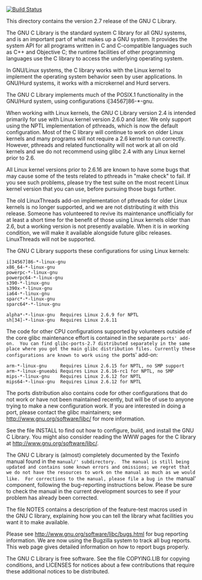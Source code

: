 [![Build Status](https://github.com/Lind-Project/Lind-GlibC/actions/workflows/lind-selfhost.yml/badge.svg?branch=develop)](https://github.com/Lind-Project/Lind-GlibC/actions/workflows/lind-selfhost.yml)

This directory contains the version 2.7 release of the GNU C Library.

The GNU C Library is the standard system C library for all GNU systems,
and is an important part of what makes up a GNU system.  It provides the
system API for all programs written in C and C-compatible languages such
as C++ and Objective C; the runtime facilities of other programming
languages use the C library to access the underlying operating system.

In GNU/Linux systems, the C library works with the Linux kernel to
implement the operating system behavior seen by user applications.
In GNU/Hurd systems, it works with a microkernel and Hurd servers.

The GNU C Library implements much of the POSIX.1 functionality in the
GNU/Hurd system, using configurations i[34567]86-*-gnu.

When working with Linux kernels, the GNU C Library version 2.4 is
intended primarily for use with Linux kernel version 2.6.0 and later.
We only support using the NPTL implementation of pthreads, which is now
the default configuration.  Most of the C library will continue to work
on older Linux kernels and many programs will not require a 2.6 kernel
to run correctly.  However, pthreads and related functionality will not
work at all on old kernels and we do not recommend using glibc 2.4 with
any Linux kernel prior to 2.6.

All Linux kernel versions prior to 2.6.16 are known to have some bugs that
may cause some of the tests related to pthreads in "make check" to fail.
If you see such problems, please try the test suite on the most recent
Linux kernel version that you can use, before pursuing those bugs further.

The old LinuxThreads add-on implementation of pthreads for older Linux
kernels is no longer supported, and we are not distributing it with this
release.  Someone has volunteered to revive its maintenance unofficially
for at least a short time for the benefit of those using Linux kernels
older than 2.6, but a working version is not presently available.  When
it is in working condition, we will make it available alongside future
glibc releases.  LinuxThreads will not be supported.

The GNU C Library supports these configurations for using Linux kernels:

	i[34567]86-*-linux-gnu
	x86_64-*-linux-gnu
	powerpc-*-linux-gnu
	powerpc64-*-linux-gnu
	s390-*-linux-gnu
	s390x-*-linux-gnu
	ia64-*-linux-gnu
	sparc*-*-linux-gnu
	sparc64*-*-linux-gnu

	alpha*-*-linux-gnu	Requires Linux 2.6.9 for NPTL
	sh[34]-*-linux-gnu	Requires Linux 2.6.11

The code for other CPU configurations supported by volunteers outside of
the core glibc maintenance effort is contained in the separate `ports'
add-on.  You can find glibc-ports-2.7 distributed separately in the
same place where you got the main glibc distribution files.
Currently these configurations are known to work using the `ports' add-on:

	arm-*-linux-gnu		Requires Linux 2.6.15 for NPTL, no SMP support
	arm-*-linux-gnueabi	Requires Linux 2.6.16-rc1 for NPTL, no SMP
	mips-*-linux-gnu	Requires Linux 2.6.12 for NPTL
	mips64-*-linux-gnu	Requires Linux 2.6.12 for NPTL

The ports distribution also contains code for other configurations that
do not work or have not been maintained recently, but will be of use to
anyone trying to make a new configuration work.  If you are interested
in doing a port, please contact the glibc maintainers; see
http://www.gnu.org/software/libc/ for more information.

See the file INSTALL to find out how to configure, build, and install
the GNU C Library.  You might also consider reading the WWW pages for
the C library at http://www.gnu.org/software/libc/.

The GNU C Library is (almost) completely documented by the Texinfo manual
found in the `manual/' subdirectory.  The manual is still being updated
and contains some known errors and omissions; we regret that we do not
have the resources to work on the manual as much as we would like.  For
corrections to the manual, please file a bug in the `manual' component,
following the bug-reporting instructions below.  Please be sure to check
the manual in the current development sources to see if your problem has
already been corrected.

The file NOTES contains a description of the feature-test macros used
in the GNU C library, explaining how you can tell the library what
facilities you want it to make available.

Please see http://www.gnu.org/software/libc/bugs.html for bug reporting
information.  We are now using the Bugzilla system to track all bug reports.
This web page gives detailed information on how to report bugs properly.

The GNU C Library is free software.  See the file COPYING.LIB for copying
conditions, and LICENSES for notices about a few contributions that require
these additional notices to be distributed.

